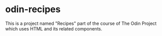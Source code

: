 # odin-recipes

This is a project named "Recipes" part of the course of The Odin Project which uses HTML and its related components. 